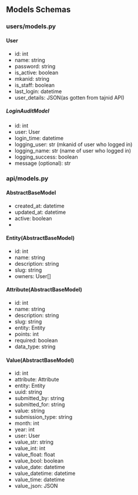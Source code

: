## Models Schemas ###

### users/models.py ###


#### User ####
- id: int
- name: string
- password: string
- is_active: boolean
- mkanid: string
- is_staff: boolean
- last_login: datetime
- user_details: JSON(as gotten from tajnid API)

##### LoginAuditModel #####
- id: int
- user: User
- login_time: datetime
- logging_user: str (mkanid of user who logged in)
- logging_name: str (name of user who logged in)
- logging_success: boolean
- message (optional): str


### api/models.py ###

#### AbstractBaseModel ####
- created_at: datetime
- updated_at: datetime
- active: boolean
- 

#### Entity(AbstractBaseModel) ####
- id: int
- name: string
- description: string
- slug: string
- owners: User[]


#### Attribute(AbstractBaseModel) ####
- id: int
- name: string
- description: string
- slug: string
- entity: Entity
- points: int
- required: boolean
- data_type: string


#### Value(AbstractBaseModel) ####
- id: int
- attribute: Attribute
- entity: Entity
- uuid: string
- submitted_by: string
- submitted_for: string
- value: string
- submission_type: string
- month: int
- year: int
- user: User
- value_str: string
- value_int: int
- value_float: float
- value_bool: boolean
- value_date: datetime
- value_datetime: datetime
- value_time: datetime
- value_json: JSON

